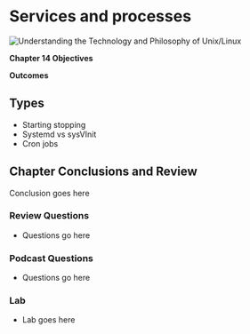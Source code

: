 # Services and processes
![Understanding the Technology and Philosophy of Unix/Linux](http://imgs.xkcd.com/comics/2038.png "Understanding the Technology and Philosophy of Unix/Linux")

__Chapter 14 Objectives__



__Outcomes__

## Types

   * Starting stopping
   * Systemd vs sysVInit
   * Cron jobs
   
## Chapter Conclusions and Review

  Conclusion goes here

### Review Questions

  * Questions go here

### Podcast Questions

 * Questions go here

### Lab

 * Lab goes here 
 
 